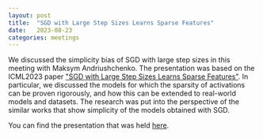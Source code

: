 ```yaml
---
layout: post
title:  "SGD with Large Step Sizes Learns Sparse Features"
date:   2023-08-23
categories: meetings
---
```


We discussed the simplicity bias of SGD with large step sizes in this meeting with Maksym Andriushchenko.
The presentation was based on the ICML2023 paper ["SGD with Large Step Sizes Learns Sparse Features"](https://arxiv.org/pdf/2210.05337.pdf).
In particular, we discussed the models for which the sparsity of activations can be proven rigorously, and how this can be extended to real-world models and datasets.
The research was put into the perspective of the similar works that show simplicity of the models obtained with SGD.

You can find the presentation that was held [here](https://drive.google.com/file/d/1IzCCXu6l-7ieYDRjG_OoW3X8n8RsOHKy/view?usp=sharing).